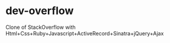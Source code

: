 # dev-overflow
Clone of StackOverflow with Html+Css+Ruby+Javascript+ActiveRecord+Sinatra+jQuery+Ajax
